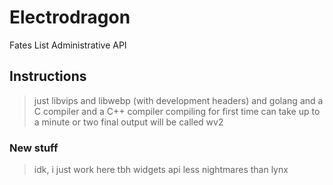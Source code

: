# Electrodragon
Fates List Administrative API

## Instructions
> just libvips and libwebp (with development headers)
> and golang
> and a C compiler
> and a C++ compiler
> compiling for first time can take up to a minute or two
> final output will be called wv2
### New stuff
> idk, i just work here tbh
> widgets api
> less nightmares than lynx